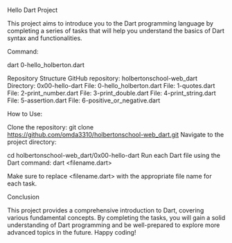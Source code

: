 Hello Dart Project

This project aims to introduce you to the Dart programming language by completing a series of tasks that will help you understand the basics of Dart syntax and functionalities.

Command:

dart 0-hello_holberton.dart

Repository Structure
GitHub repository: holbertonschool-web_dart
Directory: 0x00-hello-dart
File: 0-hello_holberton.dart
File: 1-quotes.dart
File: 2-print_number.dart
File: 3-print_double.dart
File: 4-print_string.dart
File: 5-assertion.dart
File: 6-positive_or_negative.dart

How to Use:

Clone the repository:
git clone https://github.com/omda3310/holbertonschool-web_dart.git
Navigate to the project directory:

cd holbertonschool-web_dart/0x00-hello-dart
Run each Dart file using the Dart command:
dart <filename.dart>

Make sure to replace <filename.dart> with the appropriate file name for each task.

Conclusion

This project provides a comprehensive introduction to Dart, covering various fundamental concepts. By completing the tasks, you will gain a solid understanding of Dart programming and be well-prepared to explore more advanced topics in the future. Happy coding!
